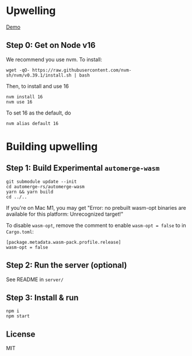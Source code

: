 # Upwelling

[Demo](https://upwelling.vercel.app/)

## Step 0: Get on Node v16

We recommend you use nvm. To install:

```
wget -qO- https://raw.githubusercontent.com/nvm-sh/nvm/v0.39.1/install.sh | bash
```

Then, to install and use 16

```
nvm install 16
nvm use 16
```

To set 16 as the default, do

```
nvm alias default 16
```

# Building upwelling

## Step 1: Build Experimental `automerge-wasm`

```
git submodule update --init
cd automerge-rs/automerge-wasm
yarn && yarn build 
cd ../..
```

If you're on Mac M1, you may get "Error: no prebuilt wasm-opt binaries are available for this platform: Unrecognized target!"

To disable `wasm-opt`, remove the comment to enable `wasm-opt = false` to in `Cargo.toml`:

```
[package.metadata.wasm-pack.profile.release]
wasm-opt = false
```

## Step 2: Run the server (optional)

See README in `server/`

 
## Step 3: Install & run

```
npm i
npm start
```

## License

MIT
